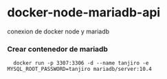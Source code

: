 # docker-node-mariadb-api
conexion de docker node y mariadb


### Crear contenedor de mariadb

```
  docker run -p 3307:3306 -d --name tanjiro -e MYSQL_ROOT_PASSWORD=tanjiro mariadb/server:10.4
```